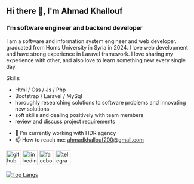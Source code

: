 ## Hi there 👋, I'm Ahmad Khallouf
### I'm software engineer and backend developer
I am a software and information system engineer and web developer. graduated from Homs University in Syria in 2024. I love web development and have strong experience in Laravel framework. I love sharing my experience with other, and also love to learn something new every single day.

Skills:
* Html / Css / Js / Php
* Bootstrap / Laravel / MySql
* horoughly researching solutions to software problems and innovating new solutions
* soft skills and dealing positively with team members
* review and discuss project requirements

- 🔭 I’m currently working with HDR agency 
- 📫 How to reach me: ahmadkhallouf200@gmail.com 


[<img src='https://cdn.jsdelivr.net/npm/simple-icons@3.0.1/icons/github.svg' alt='github' height='40'>](https://github.com/AhmadKhallouf)  [<img src='https://cdn.jsdelivr.net/npm/simple-icons@3.0.1/icons/linkedin.svg' alt='linkedin' height='40'>](https://www.linkedin.com/in/ahmad-khallouf-6927a6325/)  [<img src='https://cdn.jsdelivr.net/npm/simple-icons@3.0.1/icons/facebook.svg' alt='facebook' height='40'>](https://www.facebook.com/ahmad.khaloof.35)  [<img src='https://cdn.jsdelivr.net/npm/simple-icons@3.0.1/icons/telegram.svg' alt='telegram' height='40'>](@AhmadKh200)  

[![Top Langs](https://github-readme-stats.vercel.app/api/top-langs/?username=AhmadKhallouf)](https://github.com/anuraghazra/github-readme-stats)

